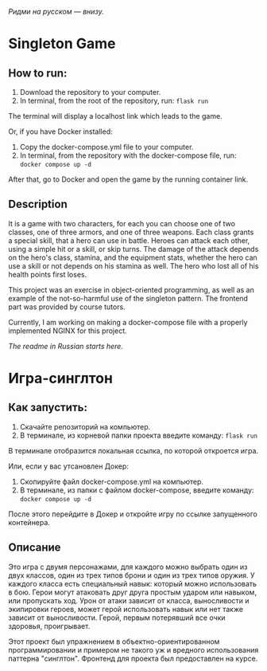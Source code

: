 <i>Ридми на русском — внизу.</i>

# Singleton Game

## How to run:

1. Download the repository to your computer.
2. In terminal, from the root of the repository, run:
`flask run`

The terminal will display a localhost link which leads to the game.

Or, if you have Docker installed:

1. Copy the docker-compose.yml file to your computer.
2. In terminal, from the repository with the docker-compose file, run:
`docker compose up -d`

After that, go to Docker and open the game by the running container link.

## Description

It is a game with two characters, for each you can choose one of two classes, one of three armors, and one of three weapons. Each class grants a special skill, that a hero can use in battle. Heroes can attack each other, using a simple hit or a skill, or skip turns. The damage of the attack depends on the hero's class, stamina, and the equipment stats, whether the hero can use a skill or not depends on his stamina as well. The hero who lost all of his health points first loses.

This project was an exercise in object-oriented programming, as well as an example of the not-so-harmful use of the singleton pattern. The frontend part was provided by course tutors.

Currently, I am working on making a docker-compose file with a properly implemented NGINX for this project.

<i>The readme in Russian starts here.</i>

# Игра-синглтон

## Как запустить:

1. Скачайте репозиторий на компьютер.
2. В терминале, из корневой папки проекта введите команду:
`flask run`

В терминале отобразится локальная ссылка, по которой откроется игра.

Или, если у вас утсановлен Докер:

1. Скопируйте файл docker-compose.yml на компьютер.
2. В терминале, из папки с файлом docker-compose, введите команду:
`docker compose up -d`

После этого перейдите в Докер и откройте игру по ссылке запущенного контейнера.

## Описание

Это игра с двумя персонажами, для каждого можно выбрать один из двух классов, один из трех типов брони и один из трех типов оружия. У каждого класса есть специальный навык: который можно использовать в бою. Герои могут атаковать друг друга простым ударом или навыком, или пропускать ход. Урон от атаки зависит от класса, выносливости и экипировки героев, может герой использовать навык или нет также зависит от выносливости. Герой, первым потерявший все очки здоровья, проигрывает.

Этот проект был упражнением в объектно-ориентированном программировании и примером не такого уж и вредного использования паттерна "синглтон". Фронтенд для проекта был предоставлен на курсе.
